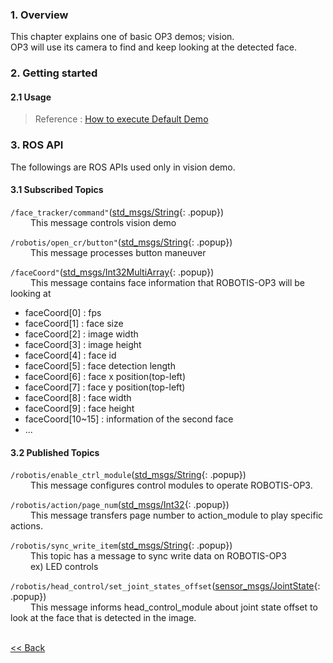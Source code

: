 ### 1. Overview
This chapter explains one of basic OP3 demos; vision.  
OP3 will use its camera to find and keep looking at the detected face.

### 2. Getting started
#### 2.1 Usage
 > Reference : [How to execute Default Demo]


### 3. ROS API
The followings are ROS APIs used only in vision demo.

#### 3.1 Subscribed Topics
`/face_tracker/command"`([std_msgs/String]{: .popup})  
&emsp;&emsp; This message controls vision demo

`/robotis/open_cr/button"`([std_msgs/String]{: .popup})  
&emsp;&emsp; This message processes button maneuver

`/faceCoord"`([std_msgs/Int32MultiArray]{: .popup})  
&emsp;&emsp; This message contains face information that ROBOTIS-OP3 will be looking at
- faceCoord[0] : fps
- faceCoord[1] : face size
- faceCoord[2] : image width
- faceCoord[3] : image height
- faceCoord[4] : face id
- faceCoord[5] : face detection length
- faceCoord[6] : face x position(top-left)
- faceCoord[7] : face y position(top-left)
- faceCoord[8] : face width
- faceCoord[9] : face height
- faceCoord[10~15] : information of the second face
- ...


#### 3.2 Published Topics
`/robotis/enable_ctrl_module`([std_msgs/String]{: .popup})  
&emsp;&emsp; This message configures control modules to operate ROBOTIS-OP3.  

`/robotis/action/page_num`([std_msgs/Int32]{: .popup})  
&emsp;&emsp; This message transfers page number to action_module to play specific actions.

`/robotis/sync_write_item`([std_msgs/String]{: .popup})  
&emsp;&emsp; This topic has a message to sync write data on ROBOTIS-OP3  
&emsp;&emsp; ex) LED controls  

`/robotis/head_control/set_joint_states_offset`([sensor_msgs/JointState]{: .popup})  
&emsp;&emsp; This message informs head_control_module about joint state offset to look at the face that is detected in the image.


<br>[&lt;&lt; Back](op3_demo.md)

[How to execute Default Demo]:op3_how_to_execute_default_demo.md
[std_msgs/String]: /docs/en/popup/std_msgs_string/
[std_msgs/Int32]: /docs/en/popup/std_msgs_int32_message/
[std_msgs/Int32MultiArray]: /docs/en/popup/std_msgs_int32MultiArray_msg/
[sensor_msgs/JointState]: /docs/en/popup/sensor_msgs_JointState_msg/
